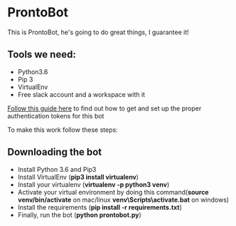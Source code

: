 # ProntoBot

This is ProntoBot, he's going to do great things, I guarantee it!

## Tools we need:
- Python3.6
- Pip 3
- VirtualEnv
- Free slack account and a workspace with it

[Follow this guide here](https://www.fullstackpython.com/blog/build-first-slack-bot-python.html) to find out how to get and set up the proper authentication tokens for this bot

To make this work follow these steps:

## Downloading the bot
- Install Python 3.6 and Pip3
- Install VirtualEnv (**pip3 install virtualenv**) 
- Install your virtualenv (**virtualenv -p python3 venv**)
- Activate your virtual environment by doing this command(**source venv/bin/activate** on mac/linux **venv\Scripts\activate.bat** on windows) 
- Install the requirements (**pip install -r requirements.txt**)
- Finally, run the bot (**python prontobot.py**)